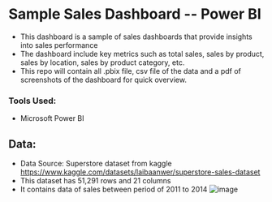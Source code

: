# Sample Sales Dashboard -- Power BI
- This dashboard is a sample of sales dashboards that provide insights into sales performance
- The dashboard include key metrics such as total sales, sales by product, sales by location, sales by product category, etc.
- This repo will contain all .pbix file, csv file of the data and a pdf of screenshots of the dashboard for quick overview.

### Tools Used:
- Microsoft Power BI

## Data:
- Data Source: Superstore dataset from kaggle https://www.kaggle.com/datasets/laibaanwer/superstore-sales-dataset
- This dataset has 51,291 rows and 21 columns
- It contains data of sales between period of 2011 to 2014
  ![image](https://github.com/user-attachments/assets/865dbe8b-aaee-4cc2-b3b7-bf7e0c523280)

